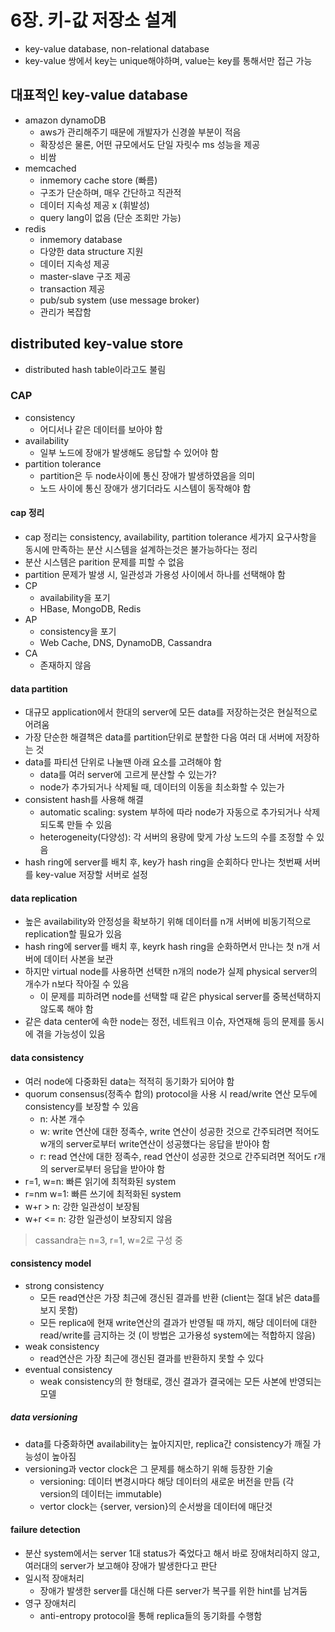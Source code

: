 # 6장. 키-값 저장소 설계

- key-value database, non-relational database
- key-value 쌍에서 key는 unique해야하며, value는 key를 통해서만 접근 가능

## 대표적인 key-value database

- amazon dynamoDB
  - aws가 관리해주기 때문에 개발자가 신경쓸 부분이 적음
  - 확장성은 물론, 어떤 규모에서도 단일 자릿수 ms 성능을 제공
  - 비쌈
- memcached
  - inmemory cache store (빠름)
  - 구조가 단순하며, 매우 간단하고 직관적
  - 데이터 지속성 제공 x (휘발성)
  - query lang이 없음 (단순 조회만 가능)
- redis
  - inmemory database
  - 다양한 data structure 지원
  - 데이터 지속성 제공
  - master-slave 구조 제공
  - transaction 제공
  - pub/sub system (use message broker)
  - 관리가 복잡함

## distributed key-value store

- distributed hash table이라고도 불림

### CAP

- consistency
  - 어디서나 같은 데이터를 보아야 함
- availability
  - 일부 노드에 장애가 발생해도 응답할 수 있어야 함
- partition tolerance
  - partition은 두 node사이에 통신 장애가 발생하였음을 의미
  - 노드 사이에 통신 장애가 생기더라도 시스템이 동작해야 함

#### cap 정리

- cap 정리는 consistency, availability, partition tolerance 세가지 요구사항을 동시에 만족하는 분산 시스템을 설계하는것은 불가능하다는 정리
- 분산 시스템은 parition 문제를 피할 수 없음
- partition 문제가 발생 시, 일관성과 가용성 사이에서 하나를 선택해야 함
- CP
  - availability을 포기
  - HBase, MongoDB, Redis
- AP
  - consistency을 포기
  - Web Cache, DNS, DynamoDB, Cassandra
- CA
  - 존재하지 않음

#### data partition

- 대규모 application에서 한대의 server에 모든 data를 저장하는것은 현실적으로 어려움
- 가장 단순한 해결책은 data를 partition단위로 분할한 다음 여러 대 서버에 저장하는 것
- data를 파티션 단위로 나눌땐 아래 요소를 고려해야 함
  - data를 여러 server에 고르게 분산할 수 있는가?
  - node가 추가되거나 삭제될 때, 데이터의 이동을 최소화할 수 있는가
- consistent hash를 사용해 해결
  - automatic scaling: system 부하에 따라 node가 자동으로 추가되거나 삭제되도록 만들 수 있음
  - heterogeneity(다양성): 각 서버의 용량에 맞게 가상 노드의 수를 조정할 수 있음
- hash ring에 server를 배치 후, key가 hash ring을 순회하다 만나는 첫번째 서버를 key-value 저장할 서버로 설정

#### data replication

- 높은 availability와 안정성을 확보하기 위해 데이터를 n개 서버에 비동기적으로 replication할 필요가 있음
- hash ring에 server를 배치 후, keyrk hash ring을 순화하면서 만나는 첫 n개 서버에 데이터 사본을 보관
- 하지만 virtual node를 사용하면 선택한 n개의 node가 실제 physical server의 개수가 n보다 작아질 수 있음
  - 이 문제를 피하려면 node를 선택할 때 같은 physical server를 중복선택하지 않도록 해야 함
- 같은 data center에 속한 node는 정전, 네트워크 이슈, 자연재해 등의 문제를 동시에 겪을 가능성이 있음

#### data consistency

- 여러 node에 다중화된 data는 적적히 동기화가 되어야 함
- quorum consensus(정족수 합의) protocol을 사용 시 read/write 연산 모두에 consistency를 보장할 수 있음
  - n: 사본 개수
  - w: write 연산에 대한 정족수, write 연산이 성공한 것으로 간주되려면 적어도 w개의 server로부터 write연산이 성공했다는 응답을 받아야 함
  - r: read 연산에 대한 정족수, read 연산이 성공한 것으로 간주되려면 적어도 r개의 server로부터 응답을 받아야 함
- r=1, w=n: 빠른 읽기에 최적화된 system
- r=nm w=1: 빠른 쓰기에 최적화된 system
- w+r > n: 강한 일관성이 보장됨
- w+r <= n: 강한 일관성이 보장되지 않음

> cassandra는 n=3, r=1, w=2로 구성 중

#### consistency model

- strong consistency
  - 모든 read연산은 가장 최근에 갱신된 결과를 반환 (client는 절대 낡은 data를 보지 못함)
  - 모든 replica에 현재 write연산의 결과가 반영될 때 까지, 해당 데이터에 대한 read/write를 금지하는 것 (이 방법은 고가용성 system에는 적합하지 않음)
- weak consistency
  - read연산은 가장 최근에 갱신된 결과를 반환하지 못할 수 있다
- eventual consistency
  - weak consistency의 한 형태로, 갱신 결과가 결국에는 모든 사본에 반영되는 모델

##### data versioning

- data를 다중화하면 availability는 높아지지만, replica간 consistency가 깨질 가능성이 높아짐
- versioning과 vector clock은 그 문제를 해소하기 위해 등장한 기술
  - versioning: 데이터 변경시마다 해당 데이터의 새로운 버전을 만듬 (각 version의 데이터는 immutable)
  - vertor clock는 {server, version}의 순서쌍을 데이터에 매단것

#### failure detection

- 분산 system에서는 server 1대 status가 죽었다고 해서 바로 장애처리하지 않고, 여러대의 server가 보고해야 장애가 발생한다고 판단
- 일시적 장애처리
  - 장애가 발생한 server를 대신해 다른 server가 복구를 위한 hint를 남겨둠
- 영구 장애처리
  - anti-entropy protocol을 통해 replica들의 동기화를 수행함
